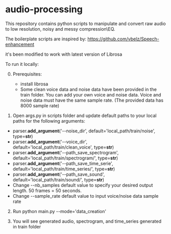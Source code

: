 # audio-processing

This repository contains python scripts to manipulate and convert raw audio to low resolution, noisy and messy compression\EQ.

The boilerplate scripts are inspired by: https://github.com/vbelz/Speech-enhancement

it's been modified to work with latest version of Librosa

To run it locally:

0. Prerequisites:
   - install librosa
   - Some clean voice data and noise data have been provided in the train folder. You can add your own voice and noise data.  Voice and noise data must have the same sample rate. (The provided data has 8000 sample rate)

1. Open args.py in scripts folder and update default paths to your local paths for the following arguments: 

- parser.**add_argument**('--noise_dir', default='local_path/train/noise', type=**str**) 
- parser.**add_argument**('--voice_dir', default='local_path/train/clean_voice', type=**str**) 
- parser.**add_argument**('--path_save_spectrogram', default='local_path/train/spectrogram/', type=**str**)
- parser.**add_argument**('--path_save_time_serie', default='local_path/train/time_series/', type=**str**)
- parser.**add_argument**('--path_save_sound', default='local_path/train/sound/', type=**str**) 
- Change --nb_samples default value to specify your desired output length. 50 frames = 50 seconds.
- Change --sample_rate default value to input voice/noise data sample rate

2. Run python main.py --mode='data_creation'

   

3. You will see generated audio, spectrogram, and time_series generated in train folder

